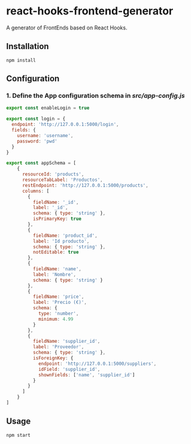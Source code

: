 # react-hooks-frontend-generator #

A generator of FrontEnds based on React Hooks.

## Installation

~~~
npm install
~~~

## Configuration

### 1. Define the App configuration schema in *src/app-config.js*
~~~javascript
export const enableLogin = true

export const login = {
  endpoint: 'http://127.0.0.1:5000/login',
  fields: {
    username: 'username',
    password: 'pwd'
  }
}

export const appSchema = [
    {
      resourceId: 'products',
      resourceTabLabel: 'Productos',
      restEndpoint: 'http://127.0.0.1:5000/products',
      columns: [
        {
          fieldName: '_id',
          label: '_id',
          schema: { type: 'string' },
          isPrimaryKey: true
        },
        {
          fieldName: 'product_id',
          label: 'Id producto',
          schema: { type: 'string' },
          notEditable: true
        },
        {
          fieldName: 'name',
          label: 'Nombre',
          schema: { type: 'string' }
        },
        {
          fieldName: 'price',
          label: 'Precio (€)',
          schema: {
            type: 'number',
            minimum: 4.99
          }
        },
        {
          fieldName: 'supplier_id',
          label: 'Proveedor',
          schema: { type: 'string' },
          isForeignKey: {
            endpoint: 'http://127.0.0.1:5000/suppliers',
            idField: 'supplier_id',
            shownFields: ['name', 'supplier_id']
          }
        }
      ]
    }
]
~~~

## Usage

~~~
npm start
~~~
